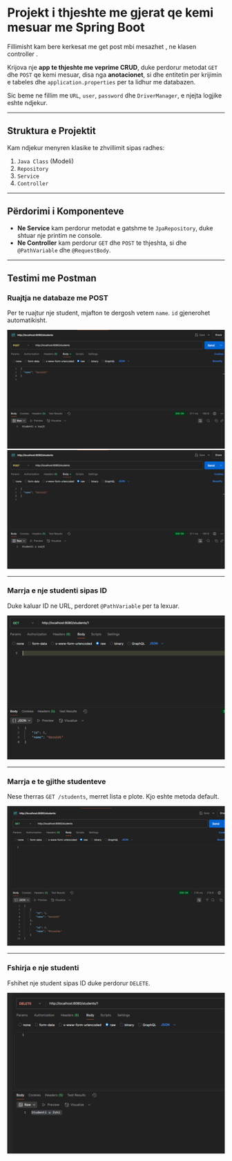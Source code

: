 #  Projekt i thjeshte me gjerat qe kemi mesuar  me Spring Boot

Fillimisht kam bere kerkesat me get post mbi mesazhet , ne klasen controller .

Krijova nje **app te thjeshte me veprime CRUD**, duke perdorur metodat `GET` dhe `POST` qe kemi mesuar, disa nga **anotacionet**, si dhe entitetin per krijimin e tabeles dhe `application.properties` per ta lidhur me databazen.

Sic beme ne fillim me `URL`, `user`, `password` dhe `DriverManager`, e njejta logjike eshte ndjekur.

---

##  Struktura e Projektit

Kam ndjekur menyren klasike te zhvillimit sipas radhes:

1. `Java Class` (Modeli)
2. `Repository`
3. `Service`
4. `Controller`

---

##  Përdorimi i Komponenteve

- **Ne Service** kam perdorur metodat e gatshme te `JpaRepository`, duke shtuar nje printim ne console.
- **Ne Controller** kam perdorur `GET` dhe `POST` te thjeshta, si dhe `@PathVariable` dhe `@RequestBody`.

---

##  Testimi me Postman

###  Ruajtja ne databaze me POST
Per te ruajtur nje student, mjafton te dergosh vetem `name`. `id` gjenerohet automatikisht.

![img.png](internship/src/main/resources/templates/img.png)  
![img.png](internship/src/main/resources/templates/img.png)

---

###  Marrja e nje studenti sipas ID
Duke kaluar ID ne URL, perdoret `@PathVariable` per ta lexuar.

![img_2.png](internship/src/main/resources/templates/img_2.png)

---

###  Marrja e te gjithe studenteve
Nese therras `GET /students`, merret lista e plote. Kjo eshte metoda default.

![img_3.png](internship/src/main/resources/templates/img_3.png)

---

### Fshirja e nje studenti
Fshihet nje student sipas ID duke perdorur `DELETE`.

![img_4.png](internship/src/main/resources/templates/img_4.png)
